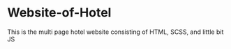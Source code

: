 # Website-of-Hotel
This is the multi page hotel website consisting of HTML, SCSS, and little bit JS
